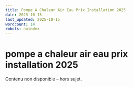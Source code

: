 ```yaml
---
title: Pompe A Chaleur Air Eau Prix Installation 2025
date: 2025-10-15
last_updated: 2025-10-15
wordcount: 14
robots: noindex
---
```


# pompe a chaleur air eau prix installation 2025

Contenu non disponible – hors sujet.